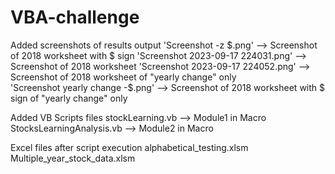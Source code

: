 # VBA-challenge
Added screenshots of results output
'Screenshot -z  $.png' --> Screenshot of 2018 worksheet with $ sign 
'Screenshot 2023-09-17 224031.png' --> Screenshot of 2018 worksheet 
'Screenshot 2023-09-17 224052.png' --> Screenshot of 2018 worksheet of "yearly change" only   
'Screenshot yearly change -$.png'  --> Screenshot of 2018 worksheet with $ sign of "yearly change" only 

Added VB Scripts files
 stockLearning.vb --> Module1 in Macro
 StocksLearningAnalysis.vb --> Module2 in Macro
  
Excel files after script execution
 alphabetical_testing.xlsm
 Multiple_year_stock_data.xlsm
 
 